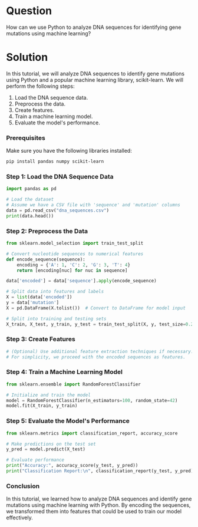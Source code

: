 # Question
How can we use Python to analyze DNA sequences for identifying gene mutations using machine learning?

# Solution
In this tutorial, we will analyze DNA sequences to identify gene mutations using Python and a popular machine learning library, scikit-learn. We will perform the following steps:

1. Load the DNA sequence data.
2. Preprocess the data.
3. Create features.
4. Train a machine learning model.
5. Evaluate the model's performance.

### Prerequisites
Make sure you have the following libraries installed:
```bash
pip install pandas numpy scikit-learn
```

### Step 1: Load the DNA Sequence Data
```python
import pandas as pd

# Load the dataset
# Assume we have a CSV file with 'sequence' and 'mutation' columns
data = pd.read_csv("dna_sequences.csv")
print(data.head())
```

### Step 2: Preprocess the Data
```python
from sklearn.model_selection import train_test_split

# Convert nucleotide sequences to numerical features
def encode_sequence(sequence):
    encoding = {'A': 1, 'C': 2, 'G': 3, 'T': 4}
    return [encoding[nuc] for nuc in sequence]

data['encoded'] = data['sequence'].apply(encode_sequence)

# Split data into features and labels
X = list(data['encoded'])
y = data['mutation']
X = pd.DataFrame(X.tolist())  # Convert to DataFrame for model input

# Split into training and testing sets
X_train, X_test, y_train, y_test = train_test_split(X, y, test_size=0.2, random_state=42)
```

### Step 3: Create Features
```python
# (Optional) Use additional feature extraction techniques if necessary.
# For simplicity, we proceed with the encoded sequences as features.
```

### Step 4: Train a Machine Learning Model
```python
from sklearn.ensemble import RandomForestClassifier

# Initialize and train the model
model = RandomForestClassifier(n_estimators=100, random_state=42)
model.fit(X_train, y_train)
```

### Step 5: Evaluate the Model's Performance
```python
from sklearn.metrics import classification_report, accuracy_score

# Make predictions on the test set
y_pred = model.predict(X_test)

# Evaluate performance
print("Accuracy:", accuracy_score(y_test, y_pred))
print("Classification Report:\n", classification_report(y_test, y_pred))
```

### Conclusion
In this tutorial, we learned how to analyze DNA sequences and identify gene mutations using machine learning with Python. By encoding the sequences, we transformed them into features that could be used to train our model effectively.